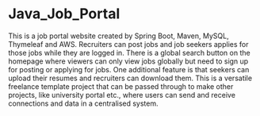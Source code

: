# Java_Job_Portal
This is a job portal website created by Spring Boot, Maven, MySQL, Thymeleaf and AWS. Recruiters can post jobs and job seekers applies for those jobs while they are logged in. There is a global search button on the homepage where viewers can only view jobs globally but need to sign up for posting or applying for jobs. One additional feature is that seekers can upload their resumes and recruiters can download them. This is a versatile freelance template project that can be passed through to make other projects, like university portal etc., where users can send and receive connections and data in a centralised system. 
